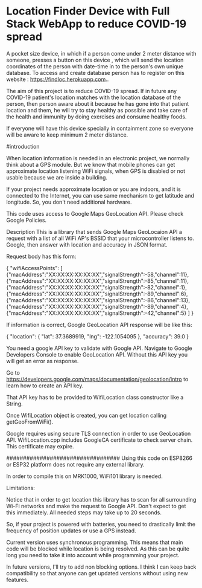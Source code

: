 # Location Finder Device with Full Stack WebApp to reduce COVID-19 spread

A pocket size device, in which if a person come under 2 meter distance with someone, presses a button on this device , which will send the location coordinates of the person with date-time in to the person's own unique database. To access and create database person has to register on this website : https://findloc.herokuapp.com..

The aim of this project is to reduce COVID-19 spread. If in future any COVID-19 patient's location matches with the location database of the person, then person aware about it because he has gone into that patient location and them, he will try to stay healthy as possible and take care of the health and immunity by doing exercises and consume healthy foods.

If everyone will have this device specially in containment zone so everyone will be aware to keep minimum 2 meter distance.



#introduction 

When location information is needed in an electronic project, we normally think about a GPS module. But we know that mobile phones can get approximate location listening WiFi signals, when GPS is disabled or not usable because we are inside a building.

If your project needs approximate location or you are indoors, and it is connected to the Internet, you can use same mechanism to get latitude and longitude. So, you don't need additional hardware.

This code uses access to Google Maps GeoLocation API. Please check Google Policies.

Description
This is a library that sends Google Maps GeoLocaion API a request with a list of all WiFi AP's BSSID that your microcontroller listens to. Google, then answer with location and accuracy in JSON format.

Request body has this form:

{
	"wifiAccessPoints": [
		{"macAddress":"XX:XX:XX:XX:XX:XX","signalStrength":-58,"channel":11},
		{"macAddress":"XX:XX:XX:XX:XX:XX","signalStrength":-85,"channel":11},
		{"macAddress":"XX:XX:XX:XX:XX:XX","signalStrength":-82,"channel":1},
		{"macAddress":"XX:XX:XX:XX:XX:XX","signalStrength":-89,"channel":6},
		{"macAddress":"XX:XX:XX:XX:XX:XX","signalStrength":-86,"channel":13},
		{"macAddress":"XX:XX:XX:XX:XX:XX","signalStrength":-89,"channel":4},
		{"macAddress":"XX:XX:XX:XX:XX:XX","signalStrength":-42,"channel":5}
   ]
}

If information is correct, Google GeoLocation API response will be like this:

{
 "location": {
  "lat": 37.3689919,
  "lng": -122.1054095
 },
 "accuracy": 39.0
}

You need a google API key to validate with Google API. Navigate to Google Developers Console to enable GeoLocation API. Without this API key you will get an error as response.

Go to https://developers.google.com/maps/documentation/geolocation/intro to learn how to create an API key.

That API key has to be provided to WifiLocation class constructor like a String.

Once WifiLocation object is created, you can get location calling getGeoFromWiFi().

Google requires using secure TLS connection in order to use GeoLocation API. WifiLocation.cpp includes GoogleCA certificate to check server chain. This certificate may expire.

##################################
Using this code on ESP8266 or ESP32 platform does not require any external library.

In order to compile this on MRK1000, WiFi101 library is needed.


Limitations:

Notice that in order to get location this library has to scan for all surrounding Wi-Fi networks and make the request to Google API. Don't expect to get this immediately. All needed steps may take up to 20 seconds.

So, if your project is powered with batteries, you need to drastically limit the frequency of position updates or use a GPS instead.

Current version uses synchronous programming. This means that main code will be blocked while location is being resolved. As this can be quite long you need to take it into account while programming your project.

In future versions, I'll try to add non blocking options. I think I can keep back compatibility so that anyone can get updated versions without using new features.
